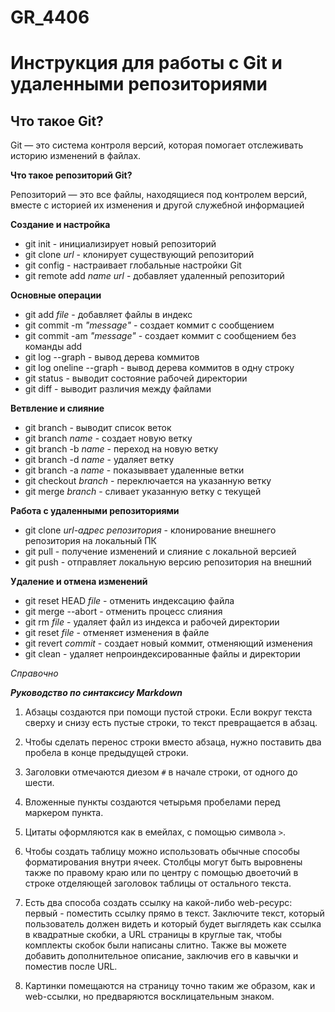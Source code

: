 # GR_4406
# **Инструкция для работы с Git и удаленными репозиториями**

## **Что такое Git?**

Git — это система контроля версий, которая помогает отслеживать историю изменений в файлах.

**Что такое репозиторий Git?**

Репозиторий — это все файлы, находящиеся под контролем версий, вместе с историей их изменения и другой служебной информацией

**Создание и настройка**
* git init - инициализирует новый репозиторий
* git clone *url* - клонирует существующий репозиторий
* git config - настраивает глобальные настройки Git
* git remote add *name url* - добавляет удаленный репозиторий

**Основные операции**
* git add *file* - добавляет файлы в индекс
* git commit -m *"message"* - создает коммит с сообщением
* git commit -am *"message"* - создает коммит с сообщением без команды add
* git log --graph - вывод дерева коммитов
* git log oneline --graph - вывод дерева коммитов в одну строку
* git status - выводит состояние рабочей директории
* git diff - выводит различия между файлами

**Ветвление и слияние**
* git branch - выводит список веток
* git branch *name* - создает новую ветку
* git branch -b *name* - переход на новую ветку 
* git branch -d *name* - удаляет ветку
* git branch -a *name* - показыввает удаленные ветки
* git checkout *branch* - переключается на указанную ветку
* git merge *branch* - сливает указанную ветку с текущей

**Работа с удаленными репозиториями**

* git clone *url-адрес репозитория* - клонирование внешнего репозитория на локальный ПК
* git pull - получение изменений и слияние с локальной версией
* git push - отправляет локальную версию репозитория на внешний

**Удаление и отмена изменений**
* git reset HEAD *file* - отменить индексацию файла
* git merge --abort - отменить процесс слияния
* git rm *file* - удаляет файл из индекса и рабочей директории
* git reset *file* - отменяет изменения в файле
* git revert *commit* - создает новый коммит, отменяющий изменения
* git clean	- удаляет непроиндексированные файлы и директории


*Справочно*

_**Руководство по синтаксису Markdown**_

1. Абзацы создаются при помощи пустой строки. Если вокруг текста сверху и снизу есть пустые строки, то текст превращается в абзац.

2. Чтобы сделать перенос строки вместо абзаца, нужно поставить два пробела в конце предыдущей строки.

3. Заголовки отмечаются диезом `#` в начале строки, от одного до шести.

4. Вложенные пункты создаются четырьмя пробелами перед маркером пункта.

5. Цитаты оформляются как в емейлах, с помощью символа `>`.

6. Чтобы создать таблицу можно использовать обычные способы форматирования внутри ячеек. Столбцы могут быть выровнены также по правому краю или по центру с помощью двоеточий в строке отделяющей заголовок таблицы от остального текста.

7. Есть два способа создать ссылку на какой-либо web-ресурс: первый - поместить ссылку прямо в текст. Заключите текст, который пользователь должен видеть и который будет выглядеть как ссылка в квадратные скобки, а URL страницы в круглые так, чтобы комплекты скобок были написаны слитно. Также вы можете добавить дополнительное описание, заключив его в кавычки и поместив после URL.
8. Картинки помещаются на страницу точно таким же образом, как и web-ссылки, но предваряются восклицательным знаком.